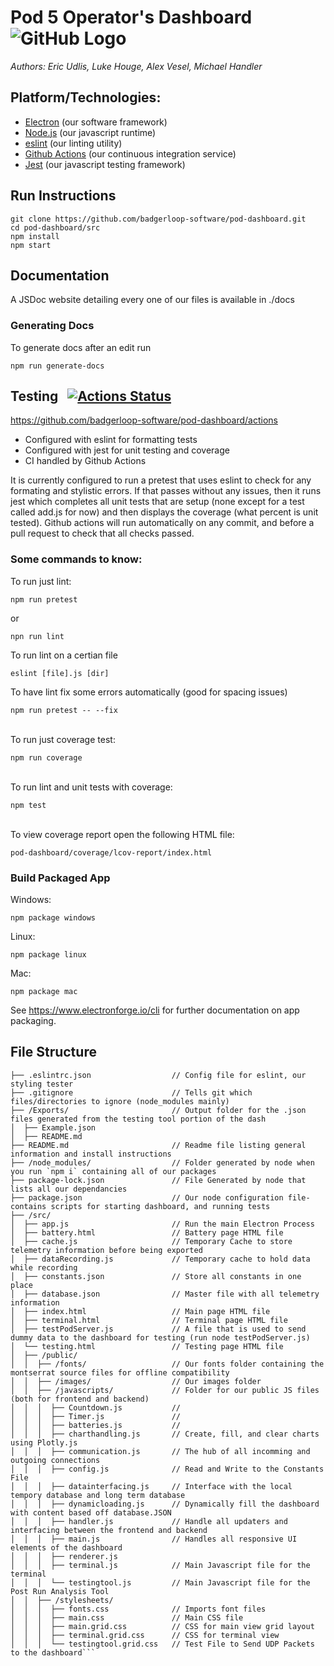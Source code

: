 # Pod 5 Operator's Dashboard &nbsp; ![GitHub Logo](https://raw.githubusercontent.com/badgerloop-software/pod-dashboard/master/src/public/images/icon.png)
*Authors: Eric Udlis, Luke Houge, Alex Vesel, Michael Handler*

## Platform/Technologies:
- [Electron](https://electronjs.org) (our software framework)
- [Node.js](https://nodejs.org/en/) (our javascript runtime)
- [eslint](https://eslint.org) (our linting utility)
- [Github Actions](https://github.com/actions) (our continuous integration service)
- [Jest](http://jestjs.io) (our javascript testing framework)

## Run Instructions
``` 
git clone https://github.com/badgerloop-software/pod-dashboard.git
cd pod-dashboard/src
npm install
npm start
```

## Documentation
A JSDoc website detailing every one of our files is available in ./docs

### Generating Docs
To generate docs after an edit run
```
npm run generate-docs
```

## Testing &nbsp; [![Actions Status](https://github.com/badgerloop-software/pod-dashboard/workflows/Node%20CI/badge.svg)](https://github.com/badgerloop-software/pod-dashboard/actions)
https://github.com/badgerloop-software/pod-dashboard/actions
- Configured with eslint for formatting tests
- Configured with jest for unit testing and coverage
- CI handled by Github Actions

It is currently configured to run a pretest that uses eslint to check for any formating and stylistic errors. If that passes without any issues, then it runs jest which completes all unit tests that are setup (none except for a test called add.js for now) and then displays the coverage (what percent is unit tested). Github actions will run automatically on any commit, and before a pull request to check that all checks passed.

### Some commands to know:
To run just lint: 
```
npm run pretest
```
or 
```
npn run lint
```
To run lint on a certian file
```
eslint [file].js [dir]
```
To have lint fix some errors automatically (good for spacing issues)
```
npm run pretest -- --fix
```
\
To run just coverage test:
```  
npm run coverage
```
\
To run lint and unit tests with coverage: 
```
npm test
```
\
To view coverage report  open the following HTML file:
```
pod-dashboard/coverage/lcov-report/index.html
```

### Build Packaged App
Windows:
```
npm package windows
```
Linux:
```
npm package linux
```
Mac:
```
npm package mac
```
See https://www.electronforge.io/cli for further documentation on app packaging.

## File Structure
```├── .eslintrc.js                 // Config file for eslint, our styling tester
├── .eslintrc.json                  // Config file for eslint, our styling tester
├── .gitignore                      // Tells git which files/directories to ignore (node_modules mainly)
├── /Exports/                       // Output folder for the .json files generated from the testing tool portion of the dash
│  ├── Example.json
│  ├── README.md
├── README.md                       // Readme file listing general information and install instructions
├── /node_modules/                  // Folder generated by node when you run `npm i` containing all of our packages  
├── package-lock.json               // File Generated by node that lists all our dependancies
├── package.json                    // Our node configuration file- contains scripts for starting dashboard, and running tests
├── /src/
│  ├── app.js                       // Run the main Electron Process
│  ├── battery.html                 // Battery page HTML file
│  ├── cache.js                     // Temporary Cache to store telemetry information before being exported
│  ├── dataRecording.js             // Temporary cache to hold data while recording
│  ├── constants.json               // Store all constants in one place
│  ├── database.json                // Master file with all telemetry information
│  ├── index.html                   // Main page HTML file
│  ├── terminal.html                // Terminal page HTML file    
│  ├── testPodServer.js             // A file that is used to send  dummy data to the dashboard for testing (run node testPodServer.js)
│  └── testing.html                 // Testing page HTML file
│  ├── /public/
│  │  ├── /fonts/                   // Our fonts folder containing the montserrat source files for offline compatibility
│  │  ├── /images/                  // Our images folder
│  │  ├── /javascripts/             // Folder for our public JS files (both for frontend and backend)
│  │  │  ├── Countdown.js           //
│  │  │  ├── Timer.js               //
│  │  │  ├── batteries.js           //
│  │  │  ├── charthandling.js       // Create, fill, and clear charts using Plotly.js
│  │  │  ├── communication.js       // The hub of all incomming and outgoing connections
│  │  │  ├── config.js              // Read and Write to the Constants File
│  │  │  ├── datainterfacing.js     // Interface with the local tempory database and long term database
│  │  │  ├── dynamicloading.js      // Dynamically fill the dashboard with content based off database.JSON
│  │  │  ├── handler.js             // Handle all updaters and interfacing between the frontend and backend
│  │  │  ├── main.js                // Handles all responsive UI elements of the dashboard
│  │  │  ├── renderer.js
│  │  │  ├── terminal.js            // Main Javascript file for the terminal
│  │  │  └── testingtool.js         // Main Javascript file for the Post Run Analysis Tool
│  │  ├── /stylesheets/
│  │  │  ├── fonts.css              // Imports font files
│  │  │  ├── main.css               // Main CSS file
│  │  │  ├── main.grid.css          // CSS for main view grid layout
│  │  │  ├── terminal.grid.css      // CSS for terminal view
│  │  │  └── testingtool.grid.css   // Test File to Send UDP Packets to the dashboard```


